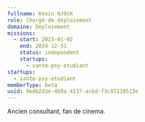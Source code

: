```yaml
---
fullname: Kevin NJOCK
role: Chargé de déploiement
domaine: Déploiement
missions:
  - start: 2023-01-02
    end: 2024-12-31
    status: independent
    startups:
      - sante-psy-etudiant
startups:
  - sante-psy-etudiant
memberType: beta
uuid: 9edb2d3e-4b0a-4137-acbd-f3c97128513e
---
```

Ancien consultant, fan de cinema.